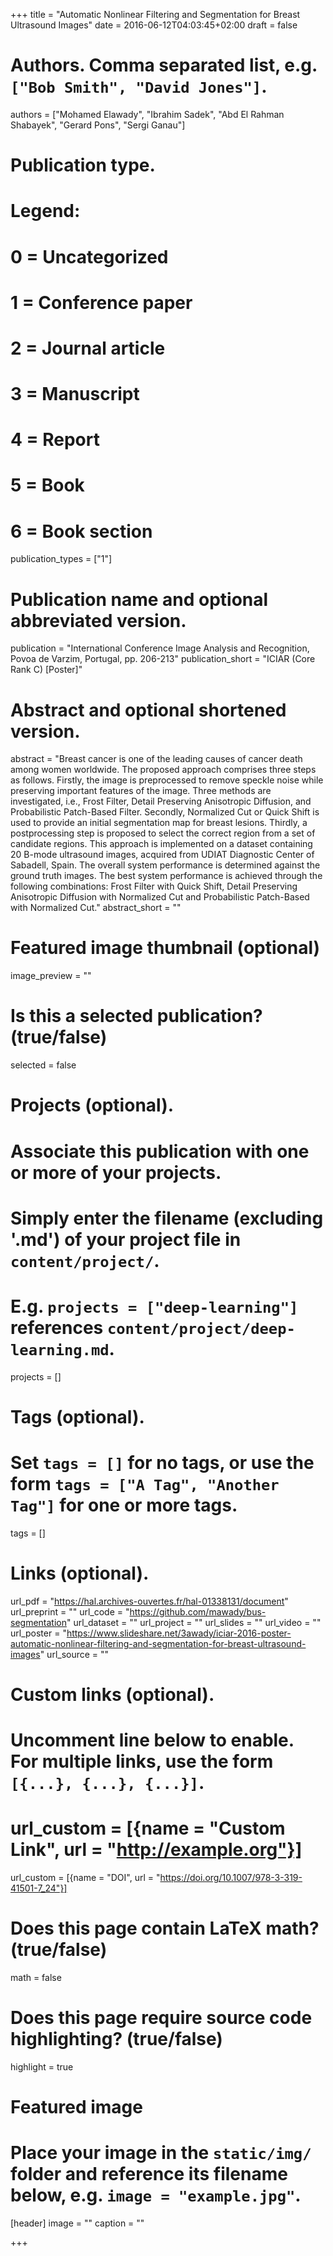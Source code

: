 +++
title = "Automatic Nonlinear Filtering and Segmentation for Breast Ultrasound Images"
date = 2016-06-12T04:03:45+02:00
draft = false

# Authors. Comma separated list, e.g. `["Bob Smith", "David Jones"]`.
authors = ["Mohamed Elawady", "Ibrahim Sadek", "Abd El Rahman Shabayek", "Gerard  Pons", "Sergi Ganau"]

# Publication type.
# Legend:
# 0 = Uncategorized
# 1 = Conference paper
# 2 = Journal article
# 3 = Manuscript
# 4 = Report
# 5 = Book
# 6 = Book section
publication_types = ["1"]

# Publication name and optional abbreviated version.
publication = "International Conference Image Analysis and Recognition, Povoa de Varzim, Portugal, pp. 206-213"
publication_short = "ICIAR (Core Rank C) [Poster]"

# Abstract and optional shortened version.
abstract = "Breast cancer is one of the leading causes of cancer death among women worldwide. The proposed approach comprises three steps as follows. Firstly, the image is preprocessed to remove speckle noise while preserving important features of the image. Three methods are investigated, i.e., Frost Filter, Detail Preserving Anisotropic Diffusion, and Probabilistic Patch-Based Filter. Secondly, Normalized Cut or Quick Shift is used to provide an initial segmentation map for breast lesions. Thirdly, a postprocessing step is proposed to select the correct region from a set of candidate regions. This approach is implemented on a dataset containing 20 B-mode ultrasound images, acquired from UDIAT Diagnostic Center of Sabadell, Spain. The overall system performance is determined against the ground truth images. The best system performance is achieved through the following combinations: Frost Filter with Quick Shift, Detail Preserving Anisotropic Diffusion with Normalized Cut and Probabilistic Patch-Based with Normalized Cut."
abstract_short = ""

# Featured image thumbnail (optional)
image_preview = ""

# Is this a selected publication? (true/false)
selected = false

# Projects (optional).
#   Associate this publication with one or more of your projects.
#   Simply enter the filename (excluding '.md') of your project file in `content/project/`.
#   E.g. `projects = ["deep-learning"]` references `content/project/deep-learning.md`.
projects = []

# Tags (optional).
#   Set `tags = []` for no tags, or use the form `tags = ["A Tag", "Another Tag"]` for one or more tags.
tags = []

# Links (optional).
url_pdf = "https://hal.archives-ouvertes.fr/hal-01338131/document"
url_preprint = ""
url_code = "https://github.com/mawady/bus-segmentation"
url_dataset = ""
url_project = ""
url_slides = ""
url_video = ""
url_poster = "https://www.slideshare.net/3awady/iciar-2016-poster-automatic-nonlinear-filtering-and-segmentation-for-breast-ultrasound-images"
url_source = ""

# Custom links (optional).
#   Uncomment line below to enable. For multiple links, use the form `[{...}, {...}, {...}]`.
# url_custom = [{name = "Custom Link", url = "http://example.org"}]
url_custom = [{name = "DOI", url = "https://doi.org/10.1007/978-3-319-41501-7_24"}]

# Does this page contain LaTeX math? (true/false)
math = false

# Does this page require source code highlighting? (true/false)
highlight = true

# Featured image
# Place your image in the `static/img/` folder and reference its filename below, e.g. `image = "example.jpg"`.
[header]
image = ""
caption = ""

+++
